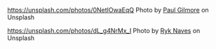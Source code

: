 https://unsplash.com/photos/0NetIOwaEqQ
Photo by <a href="https://unsplash.com/photos/0NetIOwaEqQ?utm_source=unsplash&utm_medium=referral&utm_content=creditCopyText">Paul Gilmore</a> on Unsplash

https://unsplash.com/photos/dL_g4NrMx_I
Photo by <a href="https://unsplash.com/photos/dL_g4NrMx_I?utm_source=unsplash&utm_medium=referral&utm_content=creditCopyText">Ryk Naves</a> on Unsplash